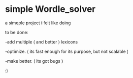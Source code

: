 # simple Wordle_solver

a simeple project i felt like doing

to be done:

-add multiple ( and better ) lexicons 

-optimize. ( its fast enough for its purpose, but not scalable )

-make better. ( its got bugs )

:)
